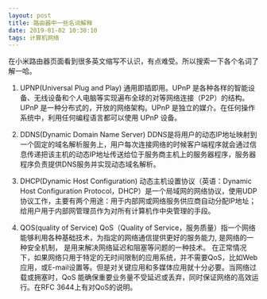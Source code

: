 ```yaml
---
layout: post
title: 路由器中一些名词解释
date: 2019-01-02 10:30:10
tags: 计算机网络
---
```

在小米路由器页面看到很多英文缩写不认识，有点难受。所以搜索一下各个名词了解一哈。

1. UPNP(Universal Plug and Play)
通用即插即用。UPnP 是各种各样的智能设备、无线设备和个人电脑等实现遍布全球的对等网络连接（P2P）的结构。UPnP 是一种分布式的，开放的网络架构。UPnP 是独立的媒介。在任何操作系统中，利用任何编程语言都可以使用 UPnP 设备。

2. DDNS(Dynamic Domain Name Server)
DDNS是将用户的动态IP地址映射到一个固定的域名解析服务上，用户每次连接网络的时候客户端程序就会通过信息传递把该主机的动态IP地址传送给位于服务商主机上的服务器程序，服务器程序负责提供DNS服务并实现动态域名解析。

3. DHCP(Dynamic Host Configuration)
动态主机设置协议（英语：Dynamic Host Configuration Protocol，DHCP）是一个局域网的网络协议，使用UDP协议工作，主要有两个用途：用于内部网或网络服务供应商自动分配IP地址；给用户用于内部网管理员作为对所有计算机作中央管理的手段。

4. QOS(quality of Service)
QoS（Quality of Service，服务质量）指一个网络能够利用各种基础技术，为指定的网络通信提供更好的服务能力, 是网络的一种安全机制， 是用来解决网络延迟和阻塞等问题的一种技术。 在正常情况下，如果网络只用于特定的无时间限制的应用系统，并不需要QoS，比如Web应用，或E-mail设置等。但是对关键应用和多媒体应用就十分必要。当网络过载或拥塞时，QoS 能确保重要业务量不受延迟或丢弃，同时保证网络的高效运行。在RFC 3644上有对QoS的说明。


